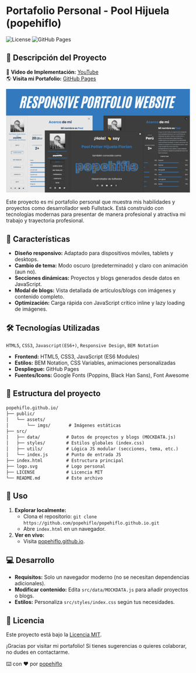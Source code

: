 #  Portafolio Personal - Pool Hijuela (popehiflo)

![License](https://img.shields.io/badge/license-MIT-blue.svg)
![GitHub Pages](https://img.shields.io/badge/deployed-GitHub%20Pages-green.svg)

## 🚀 Descripción del Proyecto
🎥 **Video de Implementación:** [YouTube](https://www.youtube.com/watch?v=tjAcXTpIou8)  
🌎 **Visita mi Portafolio:** [GitHub Pages](https://popehiflo.github.io/)  

![Portafolio popehiflo](./public/assets/imgs/projects/frontend_portfolio-popehiflo.webp)   

Este proyecto es mi portafolio personal que muestra mis habilidades y proyectos como desarrollador web Fullstack. Está construido con tecnologias modernas para presentar de manera profesional y atractiva mi trabajo y trayectoria profesional.
## 🌟 Características
- **Diseño responsivo:** Adaptado para dispositivos móviles, tablets y desktops.
- **Cambio de tema:** Modo oscuro (predeterminado) y claro con animación (aun no).
- **Secciones dinámicas:** Proyectos y blogs generados desde datos en JavaScript.
- **Modal de blogs:** Vista detallada de artículos/blogs con imágenes y contenido completo.
- **Optimización:** Carga rápida con JavaScript crítico inline y lazy loading de imágenes.

## 🛠️ Tecnologías Utilizadas   
`HTML5`, `CSS3`, `Javascript(ES6+)`, `Responsive Design`, `BEM Notation`
- **Frontend:** HTML5, CSS3, JavaScript (ES6 Modules)
- **Estilos:** BEM Notation, CSS Variables, animaciones personalizadas
- **Despliegue:** GitHub Pages
- **Fuentes/Icons:** Google Fonts (Poppins, Black Han Sans), Font Awesome

## 📂 Estructura del proyecto
```
popehiflo.github.io/
├── public/
│   └── assets/
│       └── imgs/       # Imágenes estáticas
├── src/
│   ├── data/          # Datos de proyectos y blogs (MOCKDATA.js)
│   ├── styles/        # Estilos globales (index.css)
│   ├── utils/         # Lógica JS modular (secciones, tema, etc.)
│   └── index.js       # Punto de entrada JS
├── index.html         # Estructura principal
├── logo.svg           # Logo personal
├── LICENSE            # Licencia MIT
└── README.md          # Este archivo
```


## 🚀 Uso
1. **Explorar localmente:**
   - Clona el repositorio: `git clone https://github.com/popehiflo/popehiflo.github.io.git`
   - Abre `index.html` en un navegador.
2. **Ver en vivo:**
   - Visita [popehiflo.github.io](https://popehiflo.github.io).

## 💻 Desarrollo
- **Requisitos:** Solo un navegador moderno (no se necesitan dependencias adicionales).
- **Modificar contenido:** Edita `src/data/MOCKDATA.js` para añadir proyectos o blogs.
- **Estilos:** Personaliza `src/styles/index.css` según tus necesidades.

## 📄 Licencia
Este proyecto está bajo la [Licencia MIT](LICENSE).

¡Gracias por visitar mi portafolio! Si tienes sugerencias o quieres colaborar, no dudes en contactarme.

         
⌨️ con ❤️ por [popehiflo](https://github.com/popehiflo)
